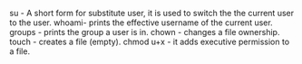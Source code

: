 su - A short form for substitute user, it is used to switch the the current user to the user.
whoami- prints the effective username of the current user.
groups - prints the group a user is in.
chown - changes a file ownership.
touch - creates a file (empty).
chmod u+x - it adds executive permission to a file.  
